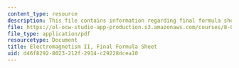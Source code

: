 ```yaml
---
content_type: resource
description: This file contains information regarding final formula sheet.
file: https://ol-ocw-studio-app-production.s3.amazonaws.com/courses/8-07-electromagnetism-ii-fall-2012/d46f82928023212f2914c29228dcea10_MIT8_07F12_formsheetfinal.pdf
file_type: application/pdf
resourcetype: Document
title: Electromagnetism II, Final Formula Sheet
uid: d46f8292-8023-212f-2914-c29228dcea10
---
```

